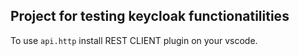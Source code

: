## Project for testing keycloak functionatilities

To use `api.http` install REST CLIENT plugin on your vscode.